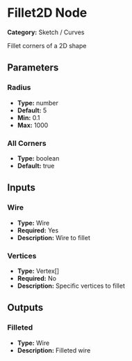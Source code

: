 
# Fillet2D Node

**Category:** Sketch / Curves

Fillet corners of a 2D shape

## Parameters


### Radius
- **Type:** number
- **Default:** 5
- **Min:** 0.1
- **Max:** 1000



### All Corners
- **Type:** boolean
- **Default:** true





## Inputs


### Wire
- **Type:** Wire
- **Required:** Yes
- **Description:** Wire to fillet


### Vertices
- **Type:** Vertex[]
- **Required:** No
- **Description:** Specific vertices to fillet


## Outputs


### Filleted
- **Type:** Wire
- **Description:** Filleted wire




